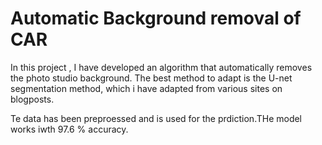 # Automatic Background removal of CAR 
In this project , I have developed an algorithm that automatically removes the photo studio background. The best method to adapt is the U-net segmentation method, which i have adapted from various sites on blogposts. 

Te data has been preproessed and is used for the prdiction.THe model works iwth 97.6 % accuracy.
